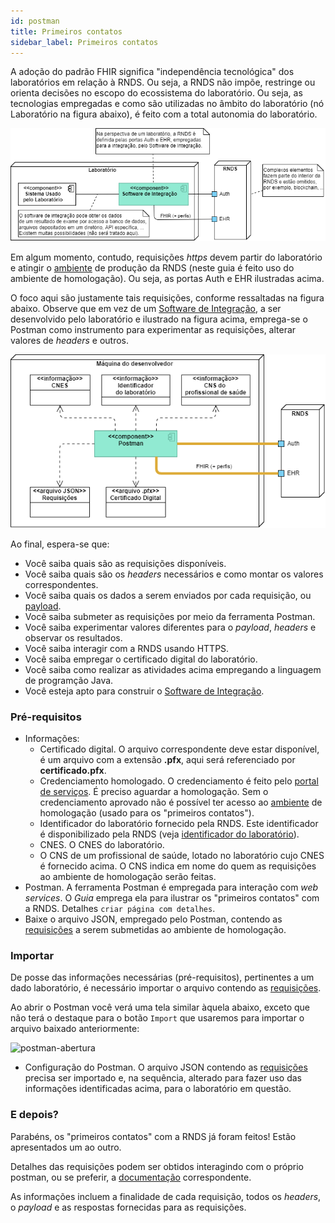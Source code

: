 ```yaml
---
id: postman
title: Primeiros contatos
sidebar_label: Primeiros contatos
---
```


A adoção do padrão FHIR significa "independência tecnológica" dos laboratórios em relação à RNDS. Ou seja, a RNDS não impõe, restringe ou orienta decisões
no escopo do ecossistema do laboratório. Ou seja, as tecnologias empregadas e como são utilizadas no âmbito do laboratório (nó Laboratório na figura abaixo), é feito com a total autonomia do laboratório.

![img](../static/img/rnds-deployment.png)

Em algum momento, contudo, requisições _https_ devem partir do laboratório e atingir o [ambiente](./ambientes) de produção da RNDS (neste guia é feito uso do ambiente de homologação). Ou seja, as portas Auth e EHR ilustradas acima.

O foco aqui são justamente tais requisições, conforme ressaltadas na figura abaixo. Observe que em vez de um [Software de Integração](./si), a ser desenvolvido pelo laboratório e ilustrado na figura acima, emprega-se o Postman como instrumento para experimentar as requisições, alterar valores de _headers_ e outros.

![img](../static/img/postman-desenvolvedor.png)

Ao final, espera-se que:

- Você saiba quais são as requisições disponíveis.
- Você saiba quais são os _headers_ necessários e como montar os valores correspondentes.
- Você saiba quais os dados a serem enviados por cada requisição, ou [payload](<https://en.wikipedia.org/wiki/Payload_(computing)>).
- Você saiba submeter as requisições por meio da ferramenta Postman.
- Você saiba experimentar valores diferentes para o _payload_, _headers_ e observar os resultados.
- Você saiba interagir com a RNDS usando HTTPS.
- Você saiba empregar o certificado digital do laboratório.
- Você saiba como realizar as atividades acima empregando a linguagem de programção Java.
- Você esteja apto para construir o [Software de Integração](./si).

### Pré-requisitos

- Informações:
  - Certificado digital. O arquivo correspondente deve estar disponível, é um arquivo com a extensão **.pfx**, aqui será referenciado por **certificado.pfx**.
  - Credenciamento homologado. O credenciamento é feito pelo [portal de serviços](https://servicos-datasus.saude.gov.br/). É preciso aguardar a homologação. Sem o credenciamento aprovado não é possível ter acesso ao [ambiente](./ambientes) de homologação (usado para os "primeiros contatos").
  - Identificador do laboratório fornecido pela RNDS. Este identificador é disponibilizado pela RNDS (veja [identificador do laboratório](./identificador)).
  - CNES. O CNES do laboratório.
  - O CNS de um profissional de saúde, lotado no laboratório cujo CNES é fornecido acima. O CNS indica em nome do quem as requisições ao ambiente de homologação serão feitas.
- Postman. A ferramenta Postman é empregada para interação com _web services_. O _Guia_ emprega ela para ilustrar os "primeiros contatos" com a RNDS. Detalhes `criar página com detalhes`.
- Baixe o arquivo JSON, empregado pelo Postman, contendo as [requisições](https://raw.githubusercontent.com/kyriosdata/rnds/3e92565e6e7fefd4020e89073166d9282510f2c2/tools/postman/rnds-postman-collection.json) a serem submetidas ao ambiente de homologação.

### Importar

De posse das informações necessárias (pré-requisitos), pertinentes a um dado laboratório, é necessário importar o arquivo contendo as [requisições](https://raw.githubusercontent.com/kyriosdata/rnds/3e92565e6e7fefd4020e89073166d9282510f2c2/tools/postman/rnds-postman-collection.json).

Ao abrir o Postman você verá uma tela similar àquela abaixo, exceto que não terá o destaque para o botão `Import` que usaremos para importar o arquivo baixado anteriormente:

![postman-abertura](https://user-images.githubusercontent.com/1735792/92666083-a437c000-f2de-11ea-8ffc-9dd163784983.jpg)

- Configuração do Postman. O arquivo JSON contendo as [requisições](https://github.com/kyriosdata/rnds/blob/3e92565e6e7fefd4020e89073166d9282510f2c2/tools/postman/rnds-postman-collection.json) precisa ser importado e, na sequência, alterado para fazer uso das informações identificadas acima, para o laboratório em questão.

### E depois?

Parabéns, os "primeiros contatos" com a RNDS já foram feitos! Estão apresentados um ao outro.

Detalhes das requisições podem ser obtidos interagindo com o próprio postman, ou se preferir, a [documentação](https://documenter.getpostman.com/view/215332/TVCiUn6P) correspondente.

As informações incluem a finalidade de cada requisição, todos os _headers_, o _payload_ e as respostas fornecidas para as requisições.
